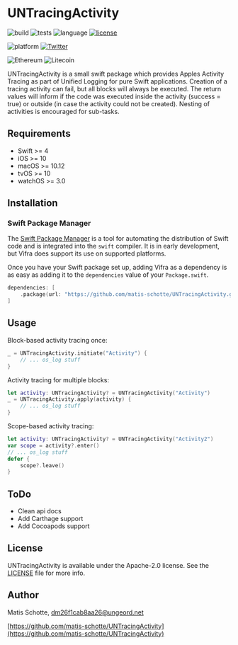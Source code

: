 # UNTracingActivity

![build](https://img.shields.io/badge/build-passing-success)
![tests](https://img.shields.io/badge/tests-passing-success)
![language](https://img.shields.io/badge/language-swift-important)
[![license](https://img.shields.io/github/license/matis-schotte/UNTracingActivity.svg)](./LICENSE)

![platform](https://img.shields.io/badge/platform-iOS%20|%20macOS%20|%20tvOS%20|%20watchOS-lightgrey.svg)
[![Twitter](https://img.shields.io/badge/twitter-@matis_schotte-blue.svg)](http://twitter.com/matis_schotte)

<!--
[![Build Status](https://travis-ci.org/matis-schotte/Vifra.svg?branch=develop)](https://travis-ci.org/matis-schotte/Vifra)
[![codebeat badge](https://codebeat.co/badges/d4b387f7-639d-4c96-b6d3-13538bb8151c)](https://codebeat.co/projects/github-com-matis-schotte-vifra-develop)
[![codecov](https://codecov.io/gh/matis-schotte/Vifra/branch/develop/graph/badge.svg)](https://codecov.io/gh/matis-schotte/Vifra)
[![Maintainability](https://api.codeclimate.com/v1/badges/ef99565e7d56efc70b4b/maintainability)](https://codeclimate.com/github/matis-schotte/Vifra/maintainability)
[![Docs](https://matis-schotte.github.io/Vifra/badge.svg)](https://matis-schotte.github.io/Vifra/)

[![Version](https://img.shields.io/cocoapods/v/Vifra.svg)](http://cocoapods.org/pods/Vifra)
[![Open Source Helpers](https://www.codetriage.com/matis-schotte/vifra/badges/users.svg)](https://www.codetriage.com/matis-schotte/vifra)
-->

![Ethereum](https://img.shields.io/badge/ethereum-0x25C93954ad65f1Bb5A1fd70Ec33f3b9fe72e5e58-yellowgreen.svg)
![Litecoin](https://img.shields.io/badge/litecoin-MPech47X9GjaatuV4sQsEzoMwGMxKzdXaH-lightgrey.svg)

UNTracingActivity is a small swift package which provides Apples Activity Tracing as part of Unified Logging for pure Swift applications.
Creation of a tracing activity can fail, but all blocks will always be executed.
The return values will inform if the code was executed inside the activity (success = true) or outside (in case the activity could not be created).
Nesting of activities is encouraged for sub-tasks.

## Requirements
- Swift >= 4
- iOS >= 10
- macOS >= 10.12
- tvOS >= 10
- watchOS >= 3.0

## Installation
### Swift Package Manager

The [Swift Package Manager](https://swift.org/package-manager/) is a tool for automating the distribution of Swift code and is integrated into the `swift` compiler. It is in early development, but Vifra does support its use on supported platforms.

Once you have your Swift package set up, adding Vifra as a dependency is as easy as adding it to the `dependencies` value of your `Package.swift`.

```swift
dependencies: [
	.package(url: "https://github.com/matis-schotte/UNTracingActivity.git", from: "0.1.0")
]
```

## Usage
Block-based activity tracing once:
```swift
_ = UNTracingActivity.initiate("Activity") {
	// ... os_log stuff
}
```
Activity tracing for multiple blocks:
```swift
let activity: UNTracingActivity? = UNTracingActivity("Activity")
_ = UNTracingActivity.apply(activity) {
	// ... os_log stuff
}
```
Scope-based activity tracing:
```swift
let activity: UNTracingActivity? = UNTracingActivity("Activity2")
var scope = activity?.enter()
// ... os_log stuff
defer {
	scope?.leave()
}
```

[//]: # (Example: See the example project inside the `examples/` folder.)

## ToDo
- Clean api docs
- Add Carthage support
- Add Cocoapods support

[//]: # (Donations: ETH, LTC welcome.)

## License
UNTracingActivity is available under the Apache-2.0 license. See the [LICENSE](https://github.com/matis-schotte/UNTracingActivity/blob/master/LICENSE) file for more info.

## Author
Matis Schotte, [dm26f1cab8aa26@ungeord.net](mailto:dm26f1cab8aa26@ungeord.net)

[https://github.com/matis-schotte/UNTracingActivity](https://github.com/matis-schotte/UNTracingActivity)
